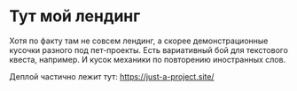 # Тут мой лендинг

Хотя по факту там не совсем лендинг, а скорее демонстрационные кусочки разного под пет-проекты. Есть вариативный бой для текстового квеста, например. И кусок механики по повторению иностранных слов.

Деплой частично лежит тут:
https://just-a-project.site/
